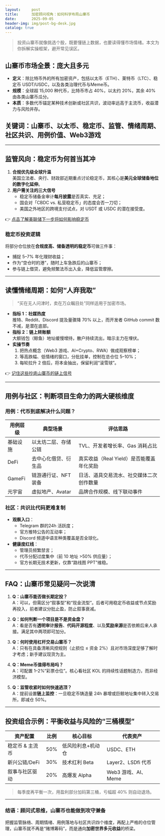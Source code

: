 ```yaml
---
layout:     post
title:      加密顾问视角：如何科学布局山寨币
date:       2025-09-05
header-img: img/post-bg-desk.jpg
catalog: true
---
```


> 投资山寨币就像挑选个股，既要懂链上数据，也要读得懂市场情绪。本文为你拆解实操框架，避开常见误区。

## 山寨币市场全景：庞大且多元

- **定义**：除比特币外的所有加密资产，包括以太币（ETH）、莱特币（LTC）、稳定币 USDT/USDC，以及各类治理代币与Meme币。  
- **规模**：全球超 15,000 种代币，比特币市占 40%，以太约 20%，其余 40% 由各类山寨币瓜分。  
- **本质**：多数代币锚定某种技术创新或社区共识，波动率远高于主流币，收益潜力与风险并存。

## 关键词：山寨币、以太币、稳定币、监管、情绪周期、社区共识、用例价值、Web3游戏

---

## 监管风向：稳定币为何首当其冲

1. **合规优先级全球升温**  
   美国立法者、央行、财政部近期重点讨论稳定币，其核心是**美元全球储备地位的数字化延伸**。  
2. **用户需关注的三大信号**  
   - 稳定币储备金审计**每月披露**是否真实、充足；  
   - 国会对「CBDC vs. 私营稳定币」的态度会否一刀切；  
   - 美国之外地区的跨境支付试点，对 USDT 或 USDC 的潜在接受度。  

👉 [点击了解美联储下一步将如何影响稳定币](https://okxdog.com/)

### 稳定币投资逻辑
将部分仓位放在**合规度高、储备透明的稳定币**可做三件事：  
- 捕捉 5–7% 年化理财收益；  
- 作为“空仓时的港”，随时上车急跌后的山寨币；  
- 参与链上借贷，避免频繁法币出入金，降低监管摩擦。

---

## 读懂情绪周期：如何“人弃我取”

> “买在无人问津时，卖在万众瞩目处”同样适用于加密市场。

- **指标 1：社媒热度**  
  推特、Reddit、Discord 提及量骤降 70% 以上，而开发者 GitHub commit 数不减，是潜在底部。  
- **指标 2：链上转账额**  
  大额钱包（鲸鱼）地址缓慢增持，散户持续流出，暗示主力在埋伏。  
- **实操节奏**  
  1. 把热点概念（Web3 游戏、AI+Crypto、RWA）做成观察榜单；  
  2. 等高跌幅、低情绪的窗口，分批挂单，控制在总仓位 5–10%；  
  3. 每轮拉升 2 倍后，将本金抽出，保留利润“滚雪球”。

👉 [记住这些抄底山寨币的链上信号](https://okxdog.com/)

---

## 用例与社区：判断项目生命力的两大硬核维度

### 用例：代币到底解决什么问题？

| 用例层级 | 典型场景 | 评估思路 |
| --- | --- | --- |
| 基础设施 | 以太坊二层、存储公链 | TVL、开发者增长率、Gas 消耗占比 |
| DeFi | 去中心化借贷、衍生品 | 真实收益（Real Yield）是否能覆盖年化奖励 |
| GameFi | 链游通行证、NFT 装备 | 日活、道具交易流水、社交媒体二次创作数量 |
| 元宇宙 | 虚拟地产、Avatar | 品牌合作规模、线下联动事件 |

### 社区：共识比代码更难复制

- **观察入口**：  
  - Telegram 群的24h 活跃度；  
  - 官方推特公告的互动率；  
  - Discord 频道中语言种类覆盖是否全球化。  
- **健康度红线**：  
  - 管理员频繁禁言；  
  - 代币分配过度集中（前 10 地址 >50% 供应量）；  
  - 官方长期无技术更新，仅靠“路线图 PPT”维稳。

---

## FAQ：山寨币常见疑问一次说清

1. **Q：山寨币能否做长期定投？**  
   A：可以，但需区分“叙事型”和“现金流型”。后者可用稳定币收益或节点奖励再投入，前者建议分批止盈，防止叙事衰减。

2. **Q：如何判断一个项目是不是资金盘？**  
   A：看是否有**透明审计报告**、**代码开源程度**、以及**奖励来源**是否依赖后来人承接。满足其中两项即可加分。

3. **Q：何时使用杠杆交易山寨币？**  
   A：只有在具备清晰风控规则（止损位 ≤ 资金 2%）且对市场深度足够了解时才考虑；新手建议现货为主。

4. **Q：Meme币值得布局吗？**  
   A：可配置 1–2%“彩票仓位”。核心看社区 KOL 的持续性话题制造力，而非经济模型。

5. **Q：监管收紧时如何快速逃顶？**  
   A：提前设置**链上监控**：一旦稳定币铸造量 24h 暴增或巨鲸地址集中转入交易所，即减仓 50%。

---

## 投资组合示例：平衡收益与风险的“三桶模型”

| 资产配置 | 比例 | 核心目标 | 代表资产 |
| --- | --- | --- | --- |
| 稳定币 & 主流币 | 50% | 低风险利息+机动仓 | USDC、ETH |
| 新兴公链/DeFi | 30% | 技术红利 Beta | Layer2、LSDfi 代币 |
| 叙事与社区驱动 | 20% | 高爆发 Alpha | Web3 游戏、AI、Meme |

> 每季度再平衡一次，用盈利部分加码第三桶，亏幅超 40% 则自动退场。

---

### 结语：顾问式思维，山寨币也能做到攻守兼备

把握监管脉络、周期情绪、用例落地与社区共识四个维度，再配上严格的仓位管理，山寨币就不再是“赌博筹码”，而是通向**加密世界多元收益**的桥梁。